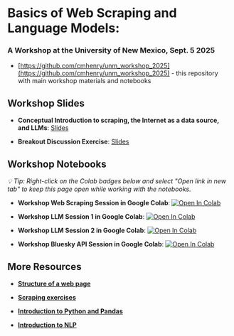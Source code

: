 # Basics of Web Scraping and Language Models: 
### A Workshop at the University of New Mexico, Sept. 5 2025

- [https://github.com/cmhenry/unm_workshop_2025](https://github.com/cmhenry/unm_workshop_2025) - this repository with main workshop materials and notebooks

## Workshop Slides

- **Conceptual Introduction to scraping, the Internet as a data source, and LLMs**: <a href="https://henryhenryhenry.com/unm_workshop_2025/conceptual.html#1" target="_blank">Slides</a>

- **Breakout Discussion Exercise**: <a href="https://henryhenryhenry.com/unm_workshop_2025/discussion.html#1" target="_blank">Slides</a>

## Workshop Notebooks
*💡 Tip: Right-click on the Colab badges below and select "Open link in new tab" to keep this page open while working with the notebooks.*

- **Workshop Web Scraping Session in Google Colab**: <a href="https://colab.research.google.com/github/cmhenry/unm_workshop_2025/blob/main/notebooks/workshop_session_1_web_scraping.ipynb?flush_cache=true" target="_blank"><img src="https://colab.research.google.com/assets/colab-badge.svg" alt="Open In Colab"/></a>

- **Workshop LLM Session 1 in Google Colab**: <a href="https://colab.research.google.com/github/cmhenry/unm_workshop_2025/blob/main/notebooks/workshop_session_2a_LLMs.ipynb?flush_cache=true" target="_blank"><img src="https://colab.research.google.com/assets/colab-badge.svg" alt="Open In Colab"/></a>

- **Workshop LLM Session 2 in Google Colab**: <a href="https://colab.research.google.com/github/cmhenry/unm_workshop_2025/blob/main/notebooks/workshop_session_2b_LLMs.ipynb?flush_cache=true" target="_blank"><img src="https://colab.research.google.com/assets/colab-badge.svg" alt="Open In Colab"/></a>

- **Workshop Bluesky API Session in Google Colab**: <a href="https://colab.research.google.com/github/cmhenry/unm_workshop_2025/blob/main/notebooks/workshop_session_3_bluesky.ipynb?flush_cache=true" target="_blank"><img src="https://colab.research.google.com/assets/colab-badge.svg" alt="Open In Colab"/></a>

## More Resources

- <a href="https://henryhenryhenry.com/unm_workshop_2025/resources/structure-of-a-web-page.html" target="_blank">**Structure of a web page**</a>

- <a href="https://henryhenryhenry.com/unm_workshop_2025/resources/scraping-exercises.html" target="_blank">**Scraping exercises**</a>


- <a href="https://henryhenryhenry.com/unm_workshop_2025/notebooks/introduction_to_python/" target="_blank">**Introduction to Python and Pandas**</a>


- <a href="https://henryhenryhenry.com/unm_workshop_2025/notebooks/nlp/" target="_blank">**Introduction to NLP**</a>
